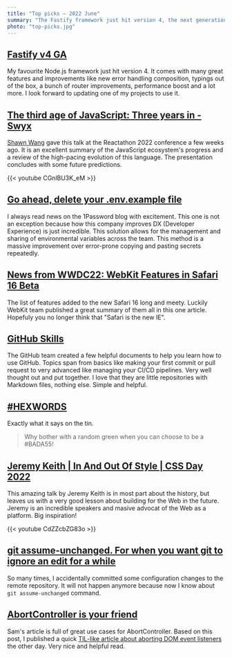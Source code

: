 ```yaml
---
title: "Top picks — 2022 June"
summary: "The Fastify framework just hit version 4, the next generation of JavaScript tooling, an elegant solution to store and share envirenmental variables by 1Password, summary of WWDC22, GitHub Skills, "
photo: "top-picks.jpg"
---
```


## [Fastify v4 GA](https://medium.com/@fastifyjs/fastify-v4-ga-59f2103b5f0e)

My favourite Node.js framework just hit version 4. It comes with many great features and improvements like new error handling composition, typings out of the box, a bunch of router improvements, performance boost and a lot more. I look forward to updating one of my projects to use it.

## [The third age of JavaScript: Three years in - Swyx](https://youtu.be/CGnlBU3K_eM)

[Shawn Wang](https://twitter.com/swyx) gave this talk at the Reactathon 2022 conference a few weeks ago. It is an excellent summary of the JavaScript ecosystem's progress and a review of the high-pacing evolution of this language. The presentation concludes with some future predictions.

{{< youtube CGnlBU3K_eM >}}

## [Go ahead, delete your .env.example file](https://blog.1password.com/delete-your-example-env-file/)

I always read news on the 1Password blog with excitement. This one is not an exception because how this company improves DX (Developer Experience) is just incredible. This solution allows for the management and sharing of environmental variables across the team. This method is a massive improvement over error-prone copying and pasting secrets repeatedly.

## [News from WWDC22: WebKit Features in Safari 16 Beta](https://webkit.org/blog/12824/news-from-wwdc-webkit-features-in-safari-16-beta/)

The list of features added to the new Safari 16 long and meety. Luckily WebKit team published a great summary of them all in this one article. Hopefuly you no longer think that "Safari is the new IE".

## [GitHub Skills](https://skills.github.com)

The GitHub team created a few helpful documents to help you learn how to use GitHub. Topics span from basics like making your first commit or pull request to very advanced like managing your CI/CD pipelines. Very well thought out and put together. I love that they are little repositories with Markdown files, nothing else. Simple and helpful.

## [#HEXWORDS](https://hexwords.netlify.app)

Exactly what it says on the tin.

> Why bother with a random green when you can choose to be a #BADA55!

## [Jeremy Keith | In And Out Of Style | CSS Day 2022](https://youtu.be/CdZZcbZG83o)

This amazing talk by Jeremy Keith is in most part about the history, but leaves us with a very good lesson about building for the Web in the future. Jeremy is an incredible speakers and masive advocat of the Web as a platform. Big inspiration!

{{< youtube CdZZcbZG83o >}}

## [git assume-unchanged. For when you want git to ignore an edit for a while](https://dev.to/nickraphael/git-assume-unchanged-for-when-you-want-git-to-ignore-an-edit-for-a-while-2lig)

So many times, I accidentally committed some configuration changes to the remote repository. It will not happen anymore because now I know about `git assume-unchanged` command.

## [AbortController is your friend](https://whistlr.info/2022/abortcontroller-is-your-friend/)

Sam's article is full of great use cases for AbortController. Based on this post, I published a quick [TIL-like article about aborting DOM event listeners]() the other day. Very nice and helpful read.
